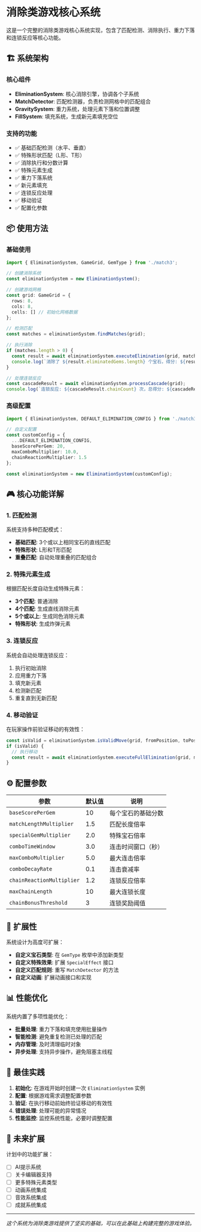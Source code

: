 # 消除类游戏核心系统

这是一个完整的消除类游戏核心系统实现，包含了匹配检测、消除执行、重力下落和连锁反应等核心功能。

## 🏗️ 系统架构

### 核心组件

- **EliminationSystem**: 核心消除引擎，协调各个子系统
- **MatchDetector**: 匹配检测器，负责检测网格中的匹配组合
- **GravitySystem**: 重力系统，处理元素下落和位置调整
- **FillSystem**: 填充系统，生成新元素填充空位

### 支持的功能

- ✅ 基础匹配检测（水平、垂直）
- ✅ 特殊形状匹配（L形、T形）
- ✅ 消除执行和分数计算
- ✅ 特殊元素生成
- ✅ 重力下落系统
- ✅ 新元素填充
- ✅ 连锁反应处理
- ✅ 移动验证
- ✅ 配置化参数

## 📦 使用方法

### 基础使用

```typescript
import { EliminationSystem, GameGrid, GemType } from './match3';

// 创建消除系统
const eliminationSystem = new EliminationSystem();

// 创建游戏网格
const grid: GameGrid = {
  rows: 8,
  cols: 8,
  cells: [] // 初始化网格数据
};

// 检测匹配
const matches = eliminationSystem.findMatches(grid);

// 执行消除
if (matches.length > 0) {
  const result = await eliminationSystem.executeElimination(grid, matches);
  console.log(`消除了 ${result.eliminatedGems.length} 个宝石，得分: ${result.score}`);
}

// 处理连锁反应
const cascadeResult = await eliminationSystem.processCascade(grid);
console.log(`连锁反应: ${cascadeResult.chainCount} 次，总得分: ${cascadeResult.totalScore}`);
```

### 高级配置

```typescript
import { EliminationSystem, DEFAULT_ELIMINATION_CONFIG } from './match3';

// 自定义配置
const customConfig = {
  ...DEFAULT_ELIMINATION_CONFIG,
  baseScorePerGem: 20,
  maxComboMultiplier: 10.0,
  chainReactionMultiplier: 1.5
};

const eliminationSystem = new EliminationSystem(customConfig);
```

## 🎮 核心功能详解

### 1. 匹配检测

系统支持多种匹配模式：

- **基础匹配**: 3个或以上相同宝石的直线匹配
- **特殊形状**: L形和T形匹配
- **重叠匹配**: 自动处理重叠的匹配组合

### 2. 特殊元素生成

根据匹配长度自动生成特殊元素：

- **3个匹配**: 普通消除
- **4个匹配**: 生成直线消除元素
- **5个或以上**: 生成同色消除元素
- **特殊形状**: 生成炸弹元素

### 3. 连锁反应

系统会自动处理连锁反应：

1. 执行初始消除
2. 应用重力下落
3. 填充新元素
4. 检测新匹配
5. 重复直到无新匹配

### 4. 移动验证

在玩家操作前验证移动的有效性：

```typescript
const isValid = eliminationSystem.isValidMove(grid, fromPosition, toPosition);
if (isValid) {
  // 执行移动
  const result = await eliminationSystem.executeFullElimination(grid, matches);
}
```

## ⚙️ 配置参数

| 参数 | 默认值 | 说明 |
|------|--------|------|
| `baseScorePerGem` | 10 | 每个宝石的基础分数 |
| `matchLengthMultiplier` | 1.5 | 匹配长度倍率 |
| `specialGemMultiplier` | 2.0 | 特殊宝石倍率 |
| `comboTimeWindow` | 3.0 | 连击时间窗口（秒） |
| `maxComboMultiplier` | 5.0 | 最大连击倍率 |
| `comboDecayRate` | 0.1 | 连击衰减率 |
| `chainReactionMultiplier` | 1.2 | 连锁反应倍率 |
| `maxChainLength` | 10 | 最大连锁长度 |
| `chainBonusThreshold` | 3 | 连锁奖励阈值 |

## 🔧 扩展性

系统设计为高度可扩展：

- **自定义宝石类型**: 在 `GemType` 枚举中添加新类型
- **自定义特殊效果**: 扩展 `SpecialEffect` 接口
- **自定义匹配规则**: 重写 `MatchDetector` 的方法
- **自定义动画**: 扩展动画接口和实现

## 📊 性能优化

系统内置了多项性能优化：

- **批量处理**: 重力下落和填充使用批量操作
- **智能检测**: 避免重复检测已处理的匹配
- **内存管理**: 及时清理临时对象
- **异步处理**: 支持异步操作，避免阻塞主线程

## 🎯 最佳实践

1. **初始化**: 在游戏开始时创建一次 `EliminationSystem` 实例
2. **配置**: 根据游戏需求调整配置参数
3. **验证**: 在执行移动前始终验证移动的有效性
4. **错误处理**: 处理可能的异常情况
5. **性能监控**: 监控系统性能，必要时调整配置

## 🚀 未来扩展

计划中的功能扩展：

- [ ] AI提示系统
- [ ] 关卡编辑器支持
- [ ] 更多特殊元素类型
- [ ] 动画系统集成
- [ ] 音效系统集成
- [ ] 成就系统集成

---

*这个系统为消除类游戏提供了坚实的基础，可以在此基础上构建完整的游戏体验。*

